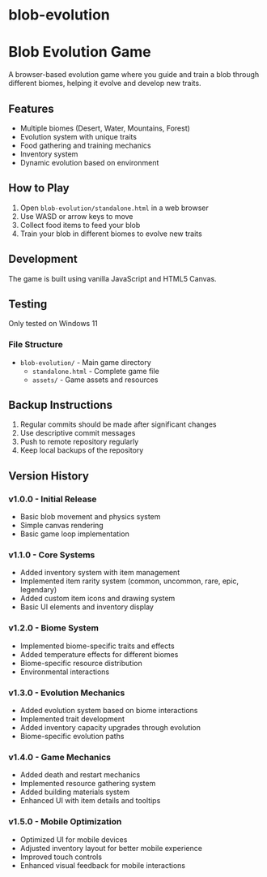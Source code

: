 # blob-evolution

# Blob Evolution Game

A browser-based evolution game where you guide and train a blob through different biomes, helping it evolve and develop new traits.

## Features

- Multiple biomes (Desert, Water, Mountains, Forest)
- Evolution system with unique traits
- Food gathering and training mechanics
- Inventory system
- Dynamic evolution based on environment

## How to Play

1. Open `blob-evolution/standalone.html` in a web browser
2. Use WASD or arrow keys to move
3. Collect food items to feed your blob
4. Train your blob in different biomes to evolve new traits

## Development

The game is built using vanilla JavaScript and HTML5 Canvas.

## Testing

Only tested on Windows 11

### File Structure

- `blob-evolution/` - Main game directory
  - `standalone.html` - Complete game file
  - `assets/` - Game assets and resources

## Backup Instructions

1. Regular commits should be made after significant changes
2. Use descriptive commit messages
3. Push to remote repository regularly
4. Keep local backups of the repository

## Version History

### v1.0.0 - Initial Release
- Basic blob movement and physics system
- Simple canvas rendering
- Basic game loop implementation

### v1.1.0 - Core Systems
- Added inventory system with item management
- Implemented item rarity system (common, uncommon, rare, epic, legendary)
- Added custom item icons and drawing system
- Basic UI elements and inventory display

### v1.2.0 - Biome System
- Implemented biome-specific traits and effects
- Added temperature effects for different biomes
- Biome-specific resource distribution
- Environmental interactions

### v1.3.0 - Evolution Mechanics
- Added evolution system based on biome interactions
- Implemented trait development
- Added inventory capacity upgrades through evolution
- Biome-specific evolution paths

### v1.4.0 - Game Mechanics
- Added death and restart mechanics
- Implemented resource gathering system
- Added building materials system
- Enhanced UI with item details and tooltips

### v1.5.0 - Mobile Optimization
- Optimized UI for mobile devices
- Adjusted inventory layout for better mobile experience
- Improved touch controls
- Enhanced visual feedback for mobile interactions 
